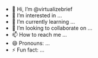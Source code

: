 - 👋 Hi, I’m @virtualizebrief
- 👀 I’m interested in ...
- 🌱 I’m currently learning ...
- 💞️ I’m looking to collaborate on ...
- 📫 How to reach me ...
- 😄 Pronouns: ...
- ⚡ Fun fact: ...

<!---
virtualizebrief/virtualizebrief is a ✨ special ✨ repository because its `README.md` (this file) appears on your GitHub profile.
You can click the Preview link to take a look at your changes.
--->
